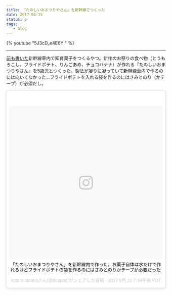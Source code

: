 ```yaml
---
title: 『たのしいおまつりやさん』を新幹線でつくった
date: 2017-08-15
status: p
tags:
   - blog
---
```


{% youtube "5J3cD_e4E6Y " %}

---

[前も書いた](/2015/05/03/201505/diy-candy-kit-for-train-travel/)新幹線車内で知育菓子をつくるやつ。新作のお祭りの食べ物（とうもろこし、フライドポテト、りんごあめ、チョコバナナ）が作れる『たのしいおまつりやさん』を5歳児とつくった。製法が凝りに凝っていて新幹線車内で作るのには向いてなかった…フライドポテトを入れる袋を作るのにはさみとのり（かテープ）が必須だし。

<blockquote class="instagram-media" data-instgrm-captioned data-instgrm-version="7" style=" background:#FFF; border:0; border-radius:3px; box-shadow:0 0 1px 0 rgba(0,0,0,0.5),0 1px 10px 0 rgba(0,0,0,0.15); margin: 1px; max-width:658px; padding:0; width:99.375%; width:-webkit-calc(100% - 2px); width:calc(100% - 2px);"><div style="padding:8px;"> <div style=" background:#F8F8F8; line-height:0; margin-top:40px; padding:50.0% 0; text-align:center; width:100%;"> <div style=" background:url(data:image/png;base64,iVBORw0KGgoAAAANSUhEUgAAACwAAAAsCAMAAAApWqozAAAABGdBTUEAALGPC/xhBQAAAAFzUkdCAK7OHOkAAAAMUExURczMzPf399fX1+bm5mzY9AMAAADiSURBVDjLvZXbEsMgCES5/P8/t9FuRVCRmU73JWlzosgSIIZURCjo/ad+EQJJB4Hv8BFt+IDpQoCx1wjOSBFhh2XssxEIYn3ulI/6MNReE07UIWJEv8UEOWDS88LY97kqyTliJKKtuYBbruAyVh5wOHiXmpi5we58Ek028czwyuQdLKPG1Bkb4NnM+VeAnfHqn1k4+GPT6uGQcvu2h2OVuIf/gWUFyy8OWEpdyZSa3aVCqpVoVvzZZ2VTnn2wU8qzVjDDetO90GSy9mVLqtgYSy231MxrY6I2gGqjrTY0L8fxCxfCBbhWrsYYAAAAAElFTkSuQmCC); display:block; height:44px; margin:0 auto -44px; position:relative; top:-22px; width:44px;"></div></div> <p style=" margin:8px 0 0 0; padding:0 4px;"> <a href="https://www.instagram.com/p/BYHqaX8AJbb/" style=" color:#000; font-family:Arial,sans-serif; font-size:14px; font-style:normal; font-weight:normal; line-height:17px; text-decoration:none; word-wrap:break-word;" target="_blank">「たのしいおまつりやさん」を新幹線内で作った。お菓子自体は水だけで作れるけどフライドポテトの袋を作るのにはさみとのりかテープが必要だった</a></p> <p style=" color:#c9c8cd; font-family:Arial,sans-serif; font-size:14px; line-height:17px; margin-bottom:0; margin-top:8px; overflow:hidden; padding:8px 0 7px; text-align:center; text-overflow:ellipsis; white-space:nowrap;">kotaro tanakaさん(@doppac)がシェアした投稿 - <time style=" font-family:Arial,sans-serif; font-size:14px; line-height:17px;" datetime="2017-08-23T02:34:59+00:00">2017  8月 22 7:34午後 PDT</time></p></div></blockquote>
<script async defer src="//platform.instagram.com/en_US/embeds.js"></script>
